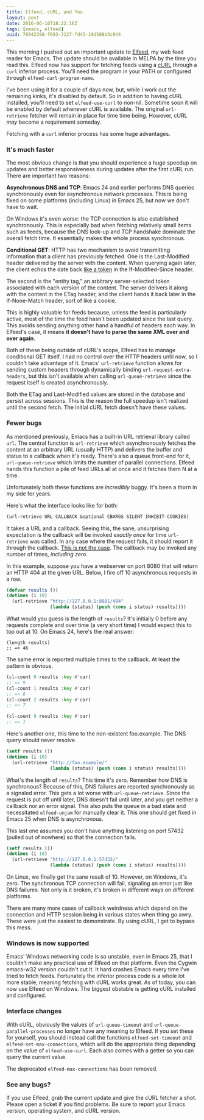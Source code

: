 ```yaml
---
title: Elfeed, cURL, and You
layout: post
date: 2016-06-16T18:22:16Z
tags: [emacs, elfeed]
uuid: 76942398-f693-3127-fd45-19d508b5c044
---
```


This morning I pushed out an important update to [Elfeed][elfeed], my
web feed reader for Emacs. The update should be available in MELPA by
the time you read this. Elfeed now has support for fetching feeds
using a [cURL][curl] through a `curl` inferior process. You'll need
the program in your PATH or configured through
`elfeed-curl-program-name`.

I've been using it for a couple of days now, but, while I work out the
remaining kinks, it's disabled by default. So in addition to having
cURL installed, you'll need to set `elfeed-use-curl` to non-nil.
Sometime soon it will be enabled by default whenever cURL is
available. The original `url-retrieve` fetcher will remain in place
for time time being. However, cURL *may* become a requirement someday.

Fetching with a `curl` inferior process has some huge advantages.

### It's much faster

The most obvious change is that you should experience a huge speedup
on updates and better responsiveness during updates after the first
cURL run. There are important two reasons:

**Asynchronous DNS and TCP**: Emacs 24 and earlier performs DNS
queries synchronously even for asynchronous network processes. This is
being fixed on some platforms (including Linux) in Emacs 25, but now
we don't have to wait.

On Windows it's even worse: the TCP connection is also established
synchronously. This is especially bad when fetching relatively small
items such as feeds, because the DNS look-up and TCP handshake dominate
the overall fetch time. It essentially makes the whole process
synchronous.

**Conditional GET**: HTTP has two mechanism to avoid transmitting
information that a client has previously fetched. One is the
Last-Modified header delivered by the server with the content. When
querying again later, the client echos the date back [like a
token][token] in the If-Modified-Since header.

The second is the "entity tag," an arbitrary server-selected token
associated with each version of the content. The server delivers it
along with the content in the ETag header, and the client hands it
back later in the If-None-Match header, sort of like a cookie.

This is highly valuable for feeds because, unless the feed is
particularly active, most of the time the feed hasn't been updated
since the last query. This avoids sending anything other hand a
handful of headers each way. In Elfeed's case, it means **it doesn't
have to parse the same XML over and over again**.

Both of these being outside of cURL's scope, Elfeed has to manage
conditional GET itself. I had no control over the HTTP headers until
now, so I couldn't take advantage of it. Emacs' `url-retrieve`
function allows for sending custom headers through dynamically binding
`url-request-extra-headers`, but this isn't available when calling
`url-queue-retrieve` since the request itself is created
asynchronously.

Both the ETag and Last-Modified values are stored in the database and
persist across sessions. This is the reason the full speedup isn't
realized until the second fetch. The initial cURL fetch doesn't have
these values.

### Fewer bugs

As mentioned previously, Emacs has a built-in URL retrieval library
called `url`. The central function is `url-retrieve` which
asynchronously fetches the content at an arbitrary URL (usually HTTP)
and delivers the buffer and status to a callback when it's ready.
There's also a queue front-end for it, `url-queue-retrieve` which
limits the number of parallel connections. Elfeed hands this function
a pile of feed URLs all at once and it fetches them N at a time.

Unfortunately both these functions are *incredibly* buggy. It's been a
thorn in my side for years.

Here's what the interface looks like for both:

~~~cl
(url-retrieve URL CALLBACK &optional CBARGS SILENT INHIBIT-COOKIES)
~~~

It takes a URL and a callback. Seeing this, the sane, unsurprising
expectation is the callback will be invoked *exactly once* for time
`url-retrieve` was called. In any case where the request fails, it
should report it through the callback. [This is not the case][invoke].
The callback may be invoked any number of times, *including zero*.

In this example, suppose you have a webserver on port 8080 that will
return an HTTP 404 at the given URL. Below, I fire off 10
asynchronous requests in a row.

~~~cl
(defvar results ())
(dotimes (i 10)
  (url-retrieve "http://127.0.0.1:8081/404"
                (lambda (status) (push (cons i status) results))))
~~~

What would you guess is the length of `results`? It's initially 0
before any requests complete and over time (a very short time) I would
expect this to top out at 10. On Emacs 24, here's the real answer:

~~~
(length results)
;; => 46
~~~

The same error is reported multiple times to the callback. At least
the pattern is obvious.

~~~cl
(cl-count 0 results :key #'car)
;; => 9
(cl-count 1 results :key #'car)
;; => 8
(cl-count 2 results :key #'car)
;; => 7

(cl-count 9 results :key #'car)
;; => 1
~~~

Here's another one, this time to the non-existent foo.example. The DNS
query should never resolve.

~~~cl
(setf results ())
(dotimes (i 10)
  (url-retrieve "http://foo.example/"
                (lambda (status) (push (cons i status) results))))
~~~

What's the length of `results`? This time it's zero. Remember how DNS
is synchronous? Because of this, DNS failures are reported
synchronously as a signaled error. This gets a lot worse with
`url-queue-retrieve`. Since the request is put off until later, DNS
doesn't fail until later, and you get neither a callback nor an error
signal. This also puts the queue in a bad state and necessitated
`elfeed-unjam` for manually clear it. This one should get fixed in
Emacs 25 when DNS is asynchronous.

This last one assumes you don't have anything listening on port 57432
(pulled out of nowhere) so that the connection fails.

~~~cl
(setf results ())
(dotimes (i 10)
  (url-retrieve "http://127.0.0.1:57432/"
                (lambda (status) (push (cons i status) results))))
~~~

On Linux, we finally get the sane result of 10. However, on Windows,
it's zero. The synchronous TCP connection will fail, signaling an
error just like DNS failures. Not only is it broken, it's broken in
different ways on different platforms.

There are many more cases of callback weirdness which depend on the
connection and HTTP session being in various states when thing go
awry. These were just the easiest to demonstrate. By using cURL, I get
to bypass this mess.

### Windows is now supported

Emacs' Windows networking code is so unstable, even in Emacs 25, that
I couldn't make any practical use of Elfeed on that platform. Even the
Cygwin emacs-w32 version couldn't cut it. It hard crashes Emacs every
time I've tried to fetch feeds. Fortunately the inferior process code
is a whole lot more stable, meaning fetching with cURL works great. As
of today, you can now use Elfeed on Windows. The biggest obstable is
getting cURL installed and configured.

### Interface changes

With cURL, obviously the values of `url-queue-timeout` and
`url-queue-parallel-processes` no longer have any meaning to Elfeed.
If you set these for yourself, you should instead call the functions
`elfeed-set-timeout` and `elfeed-set-max-connections`, which will do
the appropriate thing depending on the value of `elfeed-use-curl`.
Each also comes with a getter so you can query the current value.

The deprecated `elfeed-max-connections` has been removed.

### See any bugs?

If you use Elfeed, grab the current update and give the cURL fetcher a
shot. Please open a ticket if you find problems. Be sure to report
your Emacs version, operating system, and cURL version.


[elfeed]: https://github.com/skeeto/elfeed
[curl]: https://curl.haxx.se/
[invoke]: http://debbugs.gnu.org/cgi/bugreport.cgi?bug=20159
[token]: https://utcc.utoronto.ca/~cks/space/blog/web/IfModifiedSinceHowNot

